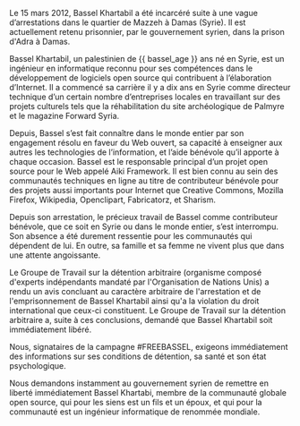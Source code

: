 Le 15 mars 2012, Bassel Khartabil a été incarcéré suite à une vague d’arrestations dans le quartier de Mazzeh à Damas (Syrie). Il est actuellement retenu prisonnier, par le gouvernement syrien, dans la prison d'Adra à Damas.

Bassel Khartabil, un palestinien de {{ bassel_age }} ans né en Syrie, est un ingénieur en informatique reconnu pour ses compétences dans le développement de logiciels open source qui contribuent à l’élaboration d’Internet. Il a commencé sa carrière il y a dix ans en Syrie comme directeur technique d’un certain nombre d’entreprises locales en travaillant sur des projets culturels tels que la réhabilitation du site archéologique de Palmyre et le magazine Forward Syria.

Depuis, Bassel s’est fait connaître dans le monde entier par son engagement résolu en faveur du Web ouvert, sa capacité à enseigner aux autres les technologies de l’information, et l’aide bénévole qu’il apporte à chaque occasion. Bassel est le responsable principal d’un projet open source pour le Web appelé Aiki Framework. Il est bien connu au sein des communautés techniques en ligne au titre de contributeur bénévole pour des projets aussi importants pour Internet que Creative Commons, Mozilla Firefox, Wikipedia, Openclipart, Fabricatorz, et Sharism.

Depuis son arrestation, le précieux travail de Bassel comme contributeur bénévole, que ce soit en Syrie ou dans le monde entier, s’est interrompu. Son absence a été durement ressentie pour les communautés qui dépendent de lui. En outre, sa famille et sa femme ne vivent plus que dans une attente angoissante.

Le Groupe de Travail sur la détention arbitraire (organisme composé d'experts indépendants mandaté par l'Organisation de Nations Unis) a rendu un avis concluant au caractère arbitraire de l'arrestation et de l'emprisonnement de Bassel Khartabil ainsi qu'a la violation du droit international que ceux-ci constituent. Le Groupe de Travail sur la détention arbitraire a, suite à ces conclusions, demandé que Bassel Khartabil soit immédiatement libéré.

Nous, signataires de la campagne #FREEBASSEL, exigeons immédiatement des informations sur ses conditions de détention, sa santé et son état psychologique.

Nous demandons instamment au gouvernement syrien de remettre en liberté immédiatement Bassel Khartabi, membre de la communauté globale open source, qui pour les siens est un fils et un époux, et qui pour la communauté est un ingénieur informatique de renommée mondiale.

&#x20;<!-- (Traduction Framalang : Goofy et Ju) Creative Commons By-Sa. http://www.framablog.org/index.php/post/2012/07/03/free-bassel-khartabil -->
